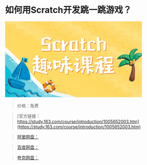 # 如何用Scratch开发跳一跳游戏？

![img](../../../assets/study163/free/6e81ca80-1e54-43de-94bb-b3403cbb2f0b.jpg)

> 价格：免费

> [官方链接：https://study.163.com/course/introduction/1005652003.htm](https://study.163.com/course/introduction/1005652003.htm)

> [阿里网盘：]()

> [百度网盘：]()

> [夸克网盘：]()
